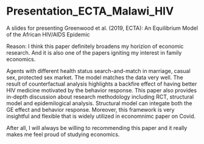# Presentation_ECTA_Malawi_HIV

A slides for presenting Greenwood et al. (2019, ECTA): An Equilibrium Model of the African HIV/AIDS Epidemic

Reason: I think this paper definitely broadens my horizion of economic research. And it is also one of the papers igniting my interest in family economics. 

Agents with different health status search-and-match in marriage, casual sex, protected sex market. The model matches the data very well. The result of counterfactual analysis highlights a backfire effect of having better HIV medicine motivated by the behavior response. This paper also provides in-depth discussion about research methodology including RCT, structural model and epidemilogical analysis. Structural model can integate both the GE effect and behavior response. Moreover, this framework is very insightful and flexible that is widely utilized in economnimc paper on Covid.

After all, I will always be willing to recommending this paper and it really makes me feel proud of studying economics. 

